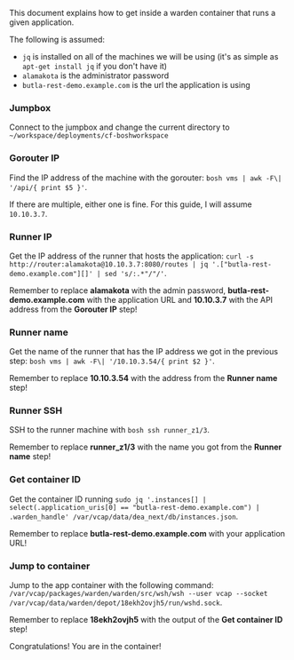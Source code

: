 This document explains how to get inside a warden container that runs a given application.

The following is assumed:
- `jq` is installed on all of the machines we will be using (it's as simple as `apt-get install jq` if you don't have it)
- `alamakota` is the administrator password
- `butla-rest-demo.example.com` is the url the application is using

### Jumpbox
Connect to the jumpbox and change the current directory to `~/workspace/deployments/cf-boshworkspace`

### Gorouter IP
Find the IP address of the machine with the gorouter: `bosh vms | awk -F\| '/api/{ print $5 }'`. 

If there are multiple, either one is fine. For this guide, I will assume `10.10.3.7`.

### Runner IP
Get the IP address of the runner that hosts the application: `curl -s http://router:alamakota@10.10.3.7:8080/routes | jq '.["butla-rest-demo.example.com"][]' | sed 's/:.*"/"/'`. 

Remember to replace **alamakota** with the admin password, **butla-rest-demo.example.com** with the application URL and **10.10.3.7** with the API address from the **Gorouter IP** step!

### Runner name
Get the name of the runner that has the IP address we got in the previous step: `bosh vms | awk -F\| '/10.10.3.54/{ print $2 }'`.

Remember to replace **10.10.3.54** with the address from the **Runner name** step!

### Runner SSH
SSH to the runner machine with `bosh ssh runner_z1/3`.

Remember to replace **runner_z1/3** with the name you got from the **Runner name** step!

### Get container ID
Get the container ID running `sudo jq '.instances[] | select(.application_uris[0] == "butla-rest-demo.example.com") | .warden_handle' /var/vcap/data/dea_next/db/instances.json`.

Remember to replace **butla-rest-demo.example.com** with your application URL!

### Jump to container
Jump to the app container with the following command: `/var/vcap/packages/warden/warden/src/wsh/wsh --user vcap --socket /var/vcap/data/warden/depot/18ekh2ovjh5/run/wshd.sock`.

Remember to replace **18ekh2ovjh5** with the output of the **Get container ID** step!

Congratulations! You are in the container!